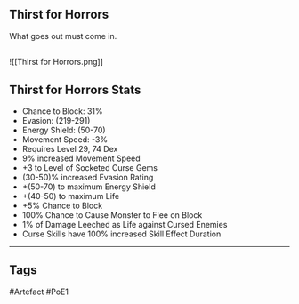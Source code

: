 ## Thirst for Horrors
What goes out must come in.
##
![[Thirst for Horrors.png]]
## Thirst for Horrors Stats
- Chance to Block: 31%
- Evasion: (219-291)
- Energy Shield: (50-70)
- Movement Speed: -3%
- Requires Level 29, 74 Dex
- 9% increased Movement Speed
- +3 to Level of Socketed Curse Gems
- (30-50)% increased Evasion Rating
- +(50-70) to maximum Energy Shield
- +(40-50) to maximum Life
- +5% Chance to Block
- 100% Chance to Cause Monster to Flee on Block
- 1% of Damage Leeched as Life against Cursed Enemies
- Curse Skills have 100% increased Skill Effect Duration


---
## Tags
#Artefact
#PoE1